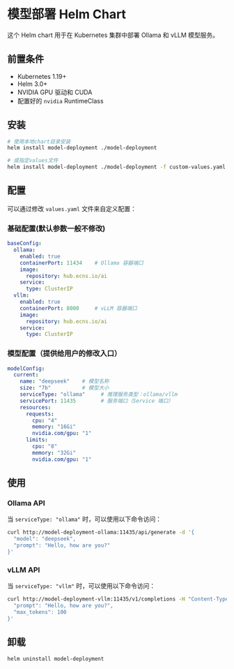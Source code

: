 # 模型部署 Helm Chart

这个 Helm chart 用于在 Kubernetes 集群中部署 Ollama 和 vLLM 模型服务。

## 前置条件

- Kubernetes 1.19+
- Helm 3.0+
- NVIDIA GPU 驱动和 CUDA
- 配置好的 `nvidia` RuntimeClass

## 安装

```bash
# 使用本地chart目录安装
helm install model-deployment ./model-deployment

# 或指定values文件
helm install model-deployment ./model-deployment -f custom-values.yaml
```

## 配置

可以通过修改 `values.yaml` 文件来自定义配置：

### 基础配置(默认参数一般不修改)

```yaml
baseConfig:
  ollama:
    enabled: true
    containerPort: 11434    # Ollama 容器端口
    image:
      repository: hub.ecns.io/ai
    service:
      type: ClusterIP
  vllm:
    enabled: true
    containerPort: 8000     # vLLM 容器端口
    image:
      repository: hub.ecns.io/ai
    service:
      type: ClusterIP
```

### 模型配置（提供给用户的修改入口）

```yaml
modelConfig:
  current:
    name: "deepseek"    # 模型名称
    size: "7b"          # 模型大小
    serviceType: "ollama"     # 推理服务类型：ollama/vllm
    servicePort: 11435        # 服务端口（Service 端口）
    resources:
      requests:
        cpu: "4"
        memory: "16Gi"
        nvidia.com/gpu: "1"
      limits:
        cpu: "8"
        memory: "32Gi"
        nvidia.com/gpu: "1"
```

## 使用

### Ollama API

当 `serviceType: "ollama"` 时，可以使用以下命令访问：

```bash
curl http://model-deployment-ollama:11435/api/generate -d '{
  "model": "deepseek",
  "prompt": "Hello, how are you?"
}'
```

### vLLM API

当 `serviceType: "vllm"` 时，可以使用以下命令访问：

```bash
curl http://model-deployment-vllm:11435/v1/completions -H "Content-Type: application/json" -d '{
  "prompt": "Hello, how are you?",
  "max_tokens": 100
}'
```

## 卸载

```bash
helm uninstall model-deployment
``` 